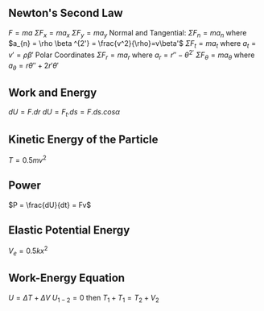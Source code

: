 ## Newton's Second Law
$F = ma$
$\Sigma F_{x} = ma_{x}$
$\Sigma F_{y} = ma_{y}$
Normal and Tangential:
$\Sigma F_{n} = ma_{n}$     where     $a_{n} = \rho \beta ^{2'} = \frac{v^2}{\rho}=v\beta'$
$\Sigma F_{t} = ma_{t}$     where     $a_{t} = v' = \rho \beta '$
Polar Coordinates
$\Sigma F_{r} = ma_{r}$     where     $a_{r} = r''-\theta ^{2'}$
$\Sigma F_{\theta} = ma_{\theta}$     where     $a_{\theta} = r \theta '' + 2r'\theta '$


## Work and Energy
$dU = F.dr$
$dU = F_{t}.ds = F.ds.cos\alpha$

## Kinetic Energy of the Particle
$T = 0.5mv^2$

## Power 
$P = \frac{dU}{dt} = Fv$

## Elastic Potential Energy
$V_{e} = 0.5kx^2$

## Work-Energy Equation
$U = \Delta T + \Delta V$
$U_{1-2} = 0$ then $T_{1} + T_{1} = T_{2} + V_{2}$

